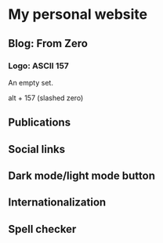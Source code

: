 # My personal website

## Blog: From Zero

### Logo: ASCII 157

An empty set.

alt + 157 (slashed zero)

## Publications

## Social links

## Dark mode/light mode button

## Internationalization

## Spell checker
